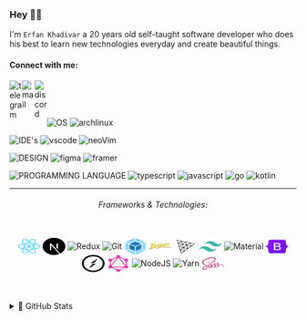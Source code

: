### Hey 👋🏻

I'm `Erfan Khadivar` a 20 years old self-taught software developer who does his best to learn new technologies everyday and create beautiful things.

<!-- <h3> 🛠 &nbsp;Tech Stack</h3> -->

#### Connect with me:

<a href="mailto:rendinjast@gmail.com">
<img align="left" alt="telegram" width="22px" src="https://simpleicons.org/icons/maildotru.svg" />
</a>
<a href="https://t.me/rendx">
<img align="left" alt="mail" width="22px" src="https://cdn.jsdelivr.net/npm/simple-icons@v3/icons/telegram.svg" />
</a>
<a href="https://discordapp.com/users/867935667664072745">
<img align="left" alt="discord" width="22px" src="https://cdn.jsdelivr.net/npm/simple-icons@v3/icons/discord.svg" />
</a>
<br />
<br />
<br />

![OS](https://img.shields.io/badge/-OS-blue?style=for-the-badge)
![archlinux](https://img.shields.io/badge/-Arch%20Linux-0A1A2F?style=for-the-badge&logo=archlinux)

![IDE's](https://img.shields.io/badge/-IDE's-darkblue?style=for-the-badge)
![vscode](https://img.shields.io/badge/-Visual%20StudioL%20Code-0A1A2F?style=for-the-badge&logo=visualstudiocode)
![neoVim](https://img.shields.io/badge/-NeoVim-0A1A2F?style=for-the-badge&logo=neovim)

![DESIGN](https://img.shields.io/badge/-DESIGN%20TOOLS-orange?style=for-the-badge)
![figma](https://img.shields.io/badge/-figma-0A1A2F?style=for-the-badge&logo=figma)
![framer](https://img.shields.io/badge/-framer-0A1A2F?style=for-the-badge&logo=framer)

![PROGRAMMING LANGUAGE](https://img.shields.io/badge/-proramming%20language-red?style=for-the-badge)
![typescript](https://img.shields.io/badge/-typescript-0A1A2F?style=for-the-badge&logo=typescript)
![javascript](https://img.shields.io/badge/-javascript-0A1A2F?style=for-the-badge&logo=javascript)
![go](https://img.shields.io/badge/-go-0A1A2F?style=for-the-badge&logo=go)
![kotlin](https://img.shields.io/badge/-kotlin-0A1A2F?style=for-the-badge&logo=kotlin)

---

<div align="center">
  
  ###### Frameworks & Technologies:
  
</div>

<div align="center" style="display: inline_block"><br>
  <img align="center" alt="React" height="30" width="40" src="https://raw.githubusercontent.com/devicons/devicon/master/icons/react/react-original.svg">
  <img align="center" alt="NextJS" height="30" width="40" src="https://raw.githubusercontent.com/devicons/devicon/master/icons/nextjs/nextjs-original.svg">
  <img align="center" alt="Redux" height="30" width="40" src="https://cdn.jsdelivr.net/gh/devicons/devicon/icons/redux/redux-original.svg">
  <img align="center" alt="Git" height="30" width="40" src="https://cdn.jsdelivr.net/gh/devicons/devicon/icons/git/git-original.svg">
  <img align="center" alt="webpack" height="30" width="40" src="https://raw.githubusercontent.com/devicons/devicon/master/icons/webpack/webpack-original.svg">
  <img align="center" alt="babel" height="30" width="40" src="https://raw.githubusercontent.com/devicons/devicon/master/icons/babel/babel-original.svg">
  <img align="center" alt="three" height="30" width="40" src="https://raw.githubusercontent.com/devicons/devicon/master/icons/threejs/threejs-original.svg">
  <img align="center" alt="tailwind" height="30" width="40" src="https://raw.githubusercontent.com/devicons/devicon/master/icons/tailwindcss/tailwindcss-plain.svg">
  <img align="center" alt="Material" height="30" width="40" src="https://cdn.jsdelivr.net/gh/devicons/devicon/icons/materialui/materialui-original.svg">
  <img align="center" alt="Bootstrap" height="30" width="40" src="https://raw.githubusercontent.com/devicons/devicon/master/icons/bootstrap/bootstrap-original.svg">
  <img align="center" alt="socketIO" height="30" width="40" src="https://raw.githubusercontent.com/devicons/devicon/master/icons/socketio/socketio-original.svg">
  <img align="center" alt="graphQL" height="30" width="40" src="https://raw.githubusercontent.com/devicons/devicon/master/icons/graphql/graphql-plain.svg">
  <img align="center" alt="NodeJS" height="30" width="40" src="https://cdn.jsdelivr.net/gh/devicons/devicon/icons/nodejs/nodejs-original.svg">
  <img align="center" alt="Yarn" height="30" width="40" src="https://cdn.jsdelivr.net/gh/devicons/devicon/icons/yarn/yarn-original.svg">
  <img align="center" alt="SASS" height="30" width="40" src="https://raw.githubusercontent.com/devicons/devicon/master/icons/sass/sass-original.svg">
</div>

<br />
<br />
<br />
<a href="https://github.com/rendinjast">
</a>

<details>
  <summary>🌟 GitHub Stats</summary>

  <img height="180em" src="https://github-readme-stats.vercel.app/api?username=rendinjast&show_icons=true&card_width=800&hide_border=true&title_color=f4f4f4&icon_color=00d8fd&bg_color=0A1A2F&text_color=a3a8c3&hide=contribs" />

</details>
